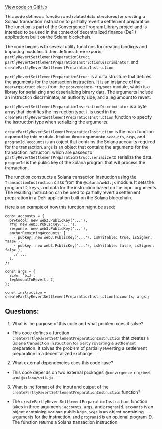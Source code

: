 [View code on GitHub](https://github.com/convergence-rfq/convergence-program-library/rfq/js/generated/instructions/partlyRevertSettlementPreparation.js)

This code defines a function and related data structures for creating a Solana transaction instruction to partially revert a settlement preparation. The function is part of the Convergence Program Library project and is intended to be used in the context of decentralized finance (DeFi) applications built on the Solana blockchain.

The code begins with several utility functions for creating bindings and importing modules. It then defines three exports: `partlyRevertSettlementPreparationStruct`, `partlyRevertSettlementPreparationInstructionDiscriminator`, and `createPartlyRevertSettlementPreparationInstruction`.

`partlyRevertSettlementPreparationStruct` is a data structure that defines the arguments for the transaction instruction. It is an instance of the `BeetArgsStruct` class from the `@convergence-rfq/beet` module, which is a library for serializing and deserializing binary data. The arguments include an instruction discriminator, an authority side, and a leg amount to revert.

`partlyRevertSettlementPreparationInstructionDiscriminator` is a byte array that identifies the instruction type. It is used in the `createPartlyRevertSettlementPreparationInstruction` function to specify the instruction type when serializing the arguments.

`createPartlyRevertSettlementPreparationInstruction` is the main function exported by this module. It takes three arguments: `accounts`, `args`, and `programId`. `accounts` is an object that contains the Solana accounts required for the transaction. `args` is an object that contains the arguments for the transaction instruction, which are passed to `partlyRevertSettlementPreparationStruct.serialize` to serialize the data. `programId` is the public key of the Solana program that will process the transaction.

The function constructs a Solana transaction instruction using the `TransactionInstruction` class from the `@solana/web3.js` module. It sets the program ID, keys, and data for the instruction based on the input arguments. The resulting instruction can be used to partially revert a settlement preparation in a DeFi application built on the Solana blockchain.

Here is an example of how this function might be used:

```
const accounts = {
  protocol: new web3.PublicKey('...'),
  rfq: new web3.PublicKey('...'),
  response: new web3.PublicKey('...'),
  anchorRemainingAccounts: [
    { pubkey: new web3.PublicKey('...'), isWritable: true, isSigner: false },
    { pubkey: new web3.PublicKey('...'), isWritable: false, isSigner: false },
    // ...
  ],
};

const args = {
  side: 'bid',
  legAmountToRevert: 2,
};

const instruction = createPartlyRevertSettlementPreparationInstruction(accounts, args);
```
## Questions: 
 1. What is the purpose of this code and what problem does it solve?
- This code defines a function `createPartlyRevertSettlementPreparationInstruction` that creates a Solana transaction instruction for partly reverting a settlement preparation. It solves the problem of partially reverting a settlement preparation in a decentralized exchange.

2. What external dependencies does this code have?
- This code depends on two external packages: `@convergence-rfq/beet` and `@solana/web3.js`.

3. What is the format of the input and output of the `createPartlyRevertSettlementPreparationInstruction` function?
- The `createPartlyRevertSettlementPreparationInstruction` function takes in three arguments: `accounts`, `args`, and `programId`. `accounts` is an object containing various public keys, `args` is an object containing arguments for the instruction, and `programId` is an optional program ID. The function returns a Solana transaction instruction.